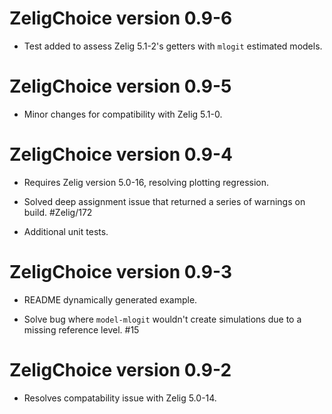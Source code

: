 ZeligChoice version 0.9-6
===============================

- Test added to assess Zelig 5.1-2's getters with `mlogit` 
estimated models.

ZeligChoice version 0.9-5
===============================

- Minor changes for compatibility with Zelig 5.1-0.

ZeligChoice version 0.9-4
===============================

- Requires Zelig version 5.0-16, resolving plotting regression.

- Solved deep assignment issue that returned a series of warnings on build.
#Zelig/172

- Additional unit tests.


ZeligChoice version 0.9-3
===============================

- README dynamically generated example.

- Solve bug where `model-mlogit` wouldn't create simulations due to a missing
reference level. #15


ZeligChoice version 0.9-2
===============================

- Resolves compatability issue with Zelig 5.0-14.
